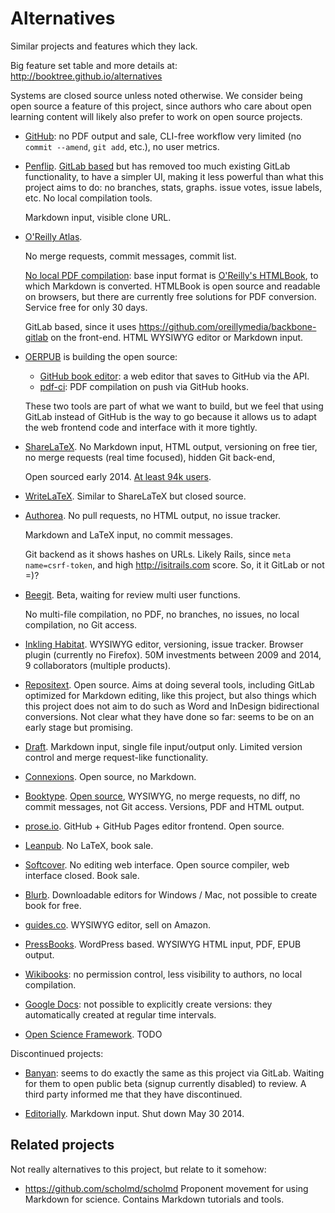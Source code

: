 # Alternatives

Similar projects and features which they lack.

Big feature set table and more details at: <http://booktree.github.io/alternatives>

Systems are closed source unless noted otherwise.
We consider being open source a feature of this project,
since authors who care about open learning content will likely also
prefer to work on open source projects.

-   [GitHub](https://github.com): no PDF output and sale, CLI-free workflow very limited
    (no `commit --amend`, `git add`, etc.), no user metrics.

-   [Penflip](https://www.penflip.com). [GitLab based](https://twitter.com/madebyloren/status/468917323588698112)
    but has removed too much existing GitLab functionality, to have a simpler UI,
    making it less powerful than what this project aims to do: no branches, stats, graphs.
    issue votes, issue labels, etc. No local compilation tools.

    Markdown input, visible clone URL.

-   [O'Reilly Atlas](https://atlas.oreilly.com/).

    No merge requests, commit messages, commit list.

    [No local PDF compilation](http://forum.atlas.oreilly.com/t/is-is-possible-to-compile-books-locally/11/3):
    base input format is [O'Reilly's HTMLBook](https://github.com/oreillymedia/HTMLBook), to which Markdown is converted.
    HTMLBook is open source and readable on browsers, but there are currently free solutions for PDF conversion.
    Service free for only 30 days.

    GitLab based, since it uses https://github.com/oreillymedia/backbone-gitlab on the front-end.
    HTML WYSIWYG editor or Markdown input.

-   [OERPUB](http://oerpub.org/collaborate) is building the open source:

    - [GitHub book editor](https://github.com/oerpub/github-bookeditor):
        a web editor that saves to GitHub via the API.
    - [pdf-ci](https://github.com/philschatz/pdf-ci): PDF compilation on push via GitHub hooks.

    These two tools are part of what we want to build,
    but we feel that using GitLab instead of GitHub is the way to go
    because it allows us to adapt the web frontend code and interface with it more tightly.

-   [ShareLaTeX](https://www.sharelatex.com).
    No Markdown input, HTML output, versioning on free tier,
    no merge requests (real time focused), hidden Git back-end,

    Open sourced early 2014.
    [At least 94k users](https://twitter.com/henryoswald/status/459367445946707968).

-   [WriteLaTeX](https://www.writelatex.com). Similar to ShareLaTeX but closed source.

-   [Authorea](https://www.authorea.com). No pull requests, no HTML output, no issue tracker.

    Markdown and LaTeX input, no commit messages.

    Git backend as it shows hashes on URLs. Likely Rails, since `meta name=csrf-token`,
    and high <http://isitrails.com> score. So, it it GitLab or not =)?

-   [Beegit](https://beegit.com/). Beta, waiting for review multi user functions.

    No multi-file compilation, no PDF, no branches, no issues, no local compilation, no Git access.

-   [Inkling Habitat](https://habitat.inkling.com). WYSIWYG editor, versioning, issue tracker.
    Browser plugin (currently no Firefox). 50M investments between 2009 and 2014,
    9 collaborators (multiple products).

-   [Repositext](http://repositext.org/). Open source. Aims at doing several tools,
    including GitLab optimized for Markdown editing, like this project,
    but also things which this project does not aim to do such as Word and InDesign
    bidirectional conversions. Not clear what they have done so far:
    seems to be on an early stage but promising.

-   [Draft](https://draftin.com). Markdown input, single file input/output only.
    Limited version control and merge request-like functionality.

-   [Connexions](http://cnx.org/). Open source, no Markdown.

-   [Booktype](http://booktype-demo.sourcefabric.org/). [Open source](https://github.com/sourcefabric/Booktype),
    WYSIWYG, no merge requests, no diff, no commit messages, not Git access. Versions, PDF and HTML output.

-   [prose.io](https://github.com/prose/prose). GitHub + GitHub Pages editor frontend. Open source.

-   [Leanpub](https://leanpub.com). No LaTeX, book sale.

-   [Softcover](https://softcover.io). No editing web interface.
    Open source compiler, web interface closed. Book sale.

-   [Blurb](http://www.blurb.com/company-profile).
    Downloadable editors for Windows / Mac, not possible to create book for free.

-   [guides.co](http://www.guides.co). WYSIWYG editor, sell on Amazon.

-   [PressBooks](http://pressbooks.com/). WordPress based. WYSIWYG HTML input, PDF, EPUB output.

-   [Wikibooks](http://en.wikibooks.org): no permission control,
    less visibility to authors, no local compilation.

-   [Google Docs](https://docs.google.com): not possible to explicitly create versions:
    they automatically created at regular time intervals.

-   [Open Science Framework](https://osf.io). TODO

Discontinued projects:

-   [Banyan](https://banyan.co): seems to do exactly the same as this project via GitLab.
    Waiting for them to open public beta (signup currently disabled) to review.
    A third party informed me that they have discontinued.

-   [Editorially](https://editorially.com). Markdown input. Shut down May 30 2014.

## Related projects

Not really alternatives to this project, but relate to it somehow:

- <https://github.com/scholmd/scholmd> Proponent movement for using Markdown for science.
    Contains Markdown tutorials and tools.
